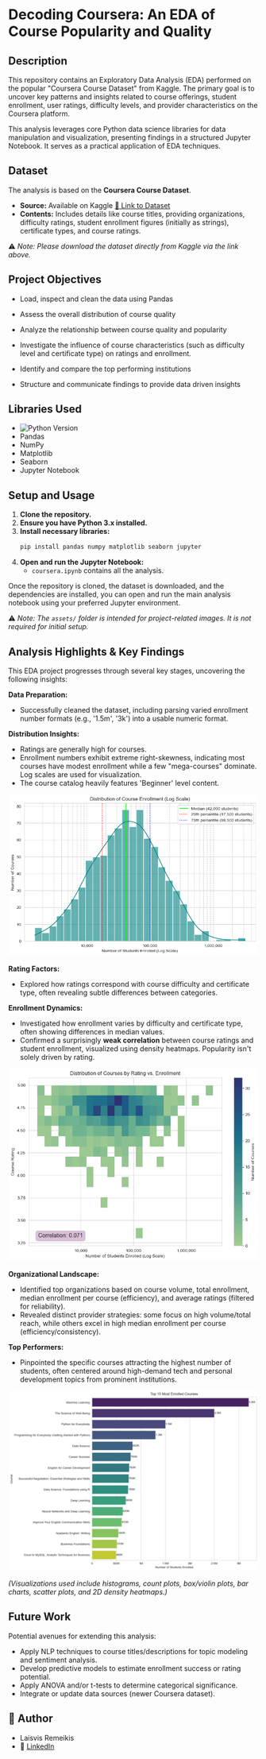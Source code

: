 # Decoding Coursera: An EDA of Course Popularity and Quality

## Description

This repository contains an Exploratory Data Analysis (EDA) performed on the popular "Coursera Course Dataset" from Kaggle. The primary goal is to uncover key patterns and insights related to course offerings, student enrollment, user ratings, difficulty levels, and provider characteristics on the Coursera platform.

This analysis leverages core Python data science libraries for data manipulation and visualization, presenting findings in a structured Jupyter Notebook. It serves as a practical application of EDA techniques.

## Dataset

The analysis is based on the **Coursera Course Dataset**.

* **Source:** Available on Kaggle [🔗 Link to Dataset](https://www.kaggle.com/datasets/siddharthm1698/coursera-course-dataset)
* **Contents:** Includes details like course titles, providing organizations, difficulty ratings, student enrollment figures (initially as strings), certificate types, and course ratings.

⚠️ *Note: Please download the dataset directly from Kaggle via the link above.*

## Project Objectives

- Load, inspect and clean the data using Pandas

- Assess the overall distribution of course quality

- Analyze the relationship between course quality and popularity

- Investigate the influence of course characteristics (such as difficulty level and certificate type) on ratings and enrollment.

- Identify and compare the top performing institutions

- Structure and communicate findings to provide data driven insights

## Libraries Used
* ![Python Version](https://img.shields.io/badge/Python-3.10%2B-blue)
* Pandas
* NumPy
* Matplotlib
* Seaborn
* Jupyter Notebook

## Setup and Usage

1.  **Clone the repository.**
2.  **Ensure you have Python 3.x installed.**
3.  **Install necessary libraries:**
    ```bash
    pip install pandas numpy matplotlib seaborn jupyter
    ```
4.  **Open and run the Jupyter Notebook:**
    * `coursera.ipynb` contains all the analysis.

Once the repository is cloned, the dataset is downloaded, and the dependencies are installed, you can open and run the main analysis notebook using your preferred Jupyter environment.

⚠️ *Note: The `assets/` folder is intended for project-related images. It is not required for initial setup.*

## Analysis Highlights & Key Findings

This EDA project progresses through several key stages, uncovering the following insights:

**Data Preparation:**

- Successfully cleaned the dataset, including parsing varied enrollment number formats (e.g., '1.5m', '3k') into a usable numeric format.

**Distribution Insights:**

- Ratings are generally high for courses.
- Enrollment numbers exhibit extreme right-skewness, indicating most courses have modest enrollment while a few "mega-courses" dominate. Log scales are used for visualization.
- The course catalog heavily features 'Beginner' level content.

![Distribution of Course Enrollment](assets/1-distribution.png)

**Rating Factors:**

- Explored how ratings correspond with course difficulty and certificate type, often revealing subtle differences between categories.

**Enrollment Dynamics:**

- Investigated how enrollment varies by difficulty and certificate type, often showing differences in median values.
- Confirmed a surprisingly **weak correlation** between course ratings and student enrollment, visualized using density heatmaps. Popularity isn't solely driven by rating.

![Heatmap](assets/2-heatmap.png)

**Organizational Landscape:** 
- Identified top organizations based on course volume, total enrollment, median enrollment per course (efficiency), and average ratings (filtered for reliability).
- Revealed distinct provider strategies: some focus on high volume/total reach, while others excel in high median enrollment per course (efficiency/consistency).

**Top Performers:** 

- Pinpointed the specific courses attracting the highest number of students, often centered around high-demand tech and personal development topics from prominent institutions.

![Top Courses](assets/3-courses.png)

*(Visualizations used include histograms, count plots, box/violin plots, bar charts, scatter plots, and 2D density heatmaps.)*

## Future Work

Potential avenues for extending this analysis:

* Apply NLP techniques to course titles/descriptions for topic modeling and sentiment analysis.
* Develop predictive models to estimate enrollment success or rating potential.
* Apply ANOVA and/or t-tests to determine categorical significance. 
* Integrate or update data sources (newer Coursera dataset).

## 👤 Author

* Laisvis Remeikis
* 🔗 [LinkedIn](https://www.linkedin.com/in/laisvisr/)
